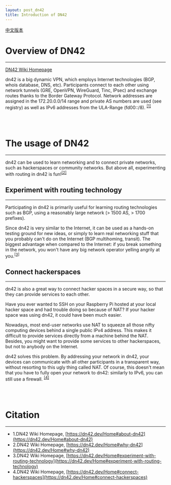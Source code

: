 ```yaml
---
layout: post_dn42
title: Introduction of DN42
---
```


[中文版本](Introduction-of-DN42_cn.html)

# Overview of DN42
---
[DN42 Wiki Homepage](https://dn42.dev/Home)

dn42 is a big dynamic VPN, which employs Internet technologies (BGP, whois database, DNS, etc). Participants connect to each other using network tunnels (GRE, OpenVPN, WireGuard, Tinc, IPsec) and exchange routes thanks to the Border Gateway Protocol. Network addresses are assigned in the 172.20.0.0/14 range and private AS numbers are used (see registry) as well as IPv6 addresses from the ULA-Range (fd00::/8). <sup>[[1]](#ref1)</sup>

<br>
<br>

# The usage of DN42
---
dn42 can be used to learn networking and to connect private networks, such as hackerspaces or community networks. But above all, experimenting with routing in dn42 is fun!<sup>[[2]](#ref2)</sup>

## Experiment with routing technology
---
Participating in dn42 is primarily useful for learning routing technologies such as BGP, using a reasonably large network (> 1500 AS, > 1700 prefixes).

Since dn42 is very similar to the Internet, it can be used as a hands-on testing ground for new ideas, or simply to learn real networking stuff that you probably can't do on the Internet (BGP multihoming, transit). The biggest advantage when compared to the Internet: if you break something in the network, you won't have any big network operator yelling angrily at you.<sup>[[3]](#ref3)</sup>

## Connect hackerspaces
---
dn42 is also a great way to connect hacker spaces in a secure way, so that they can provide services to each other.

Have you ever wanted to SSH on your Raspberry Pi hosted at your local hacker space and had trouble doing so because of NAT? If your hacker space was using dn42, it could have been much easier.

Nowadays, most end-user networks use NAT to squeeze all those nifty computing devices behind a single public IPv4 address. This makes it difficult to provide services directly from a machine behind the NAT. Besides, you might want to provide some services to other hackerspaces, but not to anybody on the Internet.

dn42 solves this problem. By addressing your network in dn42, your devices can communicate with all other participants in a transparent way, without resorting to this ugly thing called NAT. Of course, this doesn't mean that you have to fully open your network to dn42: similarly to IPv6, you can still use a firewall. <sup>[[4]](#ref4)</sup>

<br>
<br>

# Citation
---
* <span id="ref1">1.DN42 Wiki Homepage, [https://dn42.dev/Home#about-dn42](https://dn42.dev/Home#about-dn42)</span>
* <span id="ref2">2.DN42 Wiki Homepage, [https://dn42.dev/Home#why-dn42](https://dn42.dev/Home#why-dn42)</span>
* <span id="ref3">3.DN42 Wiki Homepage, [https://dn42.dev/Home#experiment-with-routing-technology](https://dn42.dev/Home#experiment-with-routing-technology)</span>
* <span id="ref4">4.DN42 Wiki Homepage, [https://dn42.dev/Home#connect-hackerspaces](https://dn42.dev/Home#connect-hackerspaces)</span>